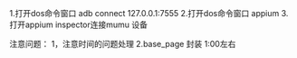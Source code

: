 1.打开dos命令窗口
adb connect 127.0.0.1:7555
2.打开dos命令窗口
appium
3.打开appium inspector连接mumu 设备

注意问题：
1，注意时间的问题处理
2.base_page 封装 1:00左右